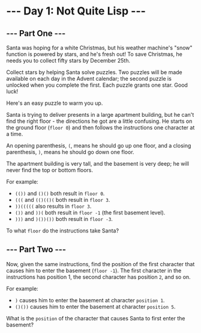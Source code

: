 # --- Day 1: Not Quite Lisp ---

## --- Part One ---
Santa was hoping for a white Christmas, but his weather machine's "snow" function is powered by stars, and he's fresh out! To save Christmas, he needs you to collect fifty stars by December 25th.

Collect stars by helping Santa solve puzzles. Two puzzles will be made available on each day in the Advent calendar; the second puzzle is unlocked when you complete the first. Each puzzle grants one star. Good luck!

Here's an easy puzzle to warm you up.

Santa is trying to deliver presents in a large apartment building, but he can't find the right floor - the directions he got are a little confusing. He starts on the ground floor (`floor 0`) and then follows the instructions one character at a time.

An opening parenthesis, `(`, means he should go up one floor, and a closing parenthesis, `)`, means he should go down one floor.

The apartment building is very tall, and the basement is very deep; he will never find the top or bottom floors.

For example:

- `(())` and `()()` both result in `floor 0`.
- `(((` and `(()(()(` both result in `floor 3`.
- `))(((((` also results in `floor 3`.
- `())` and `))(` both result in `floor -1` (the first basement level).
- `)))` and `)())())` both result in `floor -3`.

To what `floor` do the instructions take Santa?

## --- Part Two ---
Now, given the same instructions, find the position of the first character that causes him to enter the basement (`floor -1`). The first character in the instructions has position 1, the second character has position `2`, and so on.

For example:

- `)` causes him to enter the basement at character `position 1`.
- `()())` causes him to enter the basement at character `position 5`.

What is the `position` of the character that causes Santa to first enter the basement?

